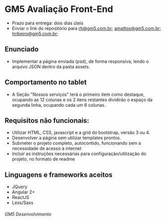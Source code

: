 # GM5 Avaliação Front-End

- Prazo para entrega: dois dias úteis
- Enviar o link do repositório para
rh@gm5.com.br;
amattos@gm5.com.br;
hribeiro@gm5.com.br;

## Enunciado

- Implementar a página enviada (psd), de forma responsiva, lendo o arquivo JSON dentro da pasta assets.

## Comportamento no tablet

- A Seção "Nossos serviços" terá o primeiro item como destaque, ocupando as 12 colunas e os 2 itens restantes dividirão o espaço da segunda linha, ocupando cada um 6 colunas.


## Requisitos não funcionais:
- Utilizar HTML, CSS, javascript e a grid do bootstrap, versão 3 ou 4.
- Desenvolver a página sem utilizar templates prontos.
- Submeter o projeto completo, autocontido, funcionando sem a necessidade de acesso à internet
- Incluir as instruções necessárias para configuração/utilização do projeto, no formato de readme


## Linguagens e frameworks aceitos
- JQuery
- Angular 2+
- ReactJS
- Less/Sass

###### GM5 Desenvolvimento
